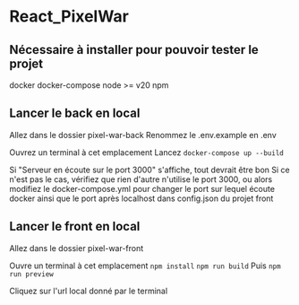 # React_PixelWar

## Nécessaire à installer pour pouvoir tester le projet

docker
docker-compose
node >= v20
npm

## Lancer le back en local

Allez dans le dossier pixel-war-back
Renommez le .env.example en .env

Ouvrez un terminal à cet emplacement
Lancez ```docker-compose up --build```

Si "Serveur en écoute sur le port 3000" s'affiche, tout devrait être bon
Si ce n'est pas le cas, vérifiez que rien d'autre n'utilise le port 3000, ou alors modifiez le docker-compose.yml pour changer le port sur lequel écoute docker ainsi que le port après localhost dans config.json du projet front

## Lancer le front en local

Allez dans le dossier pixel-war-front

Ouvre un terminal à cet emplacement
```npm install```
```npm run build```
Puis ```npm run preview```

Cliquez sur l'url local donné par le terminal